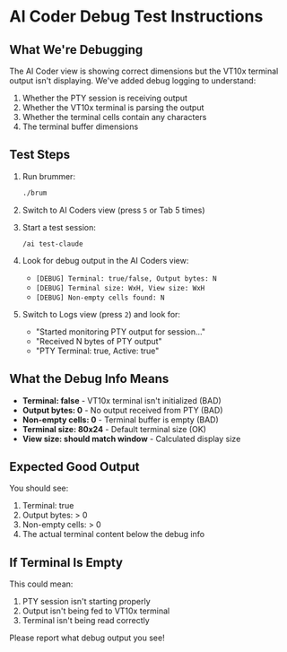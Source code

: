 # AI Coder Debug Test Instructions

## What We're Debugging

The AI Coder view is showing correct dimensions but the VT10x terminal output isn't displaying. We've added debug logging to understand:

1. Whether the PTY session is receiving output
2. Whether the VT10x terminal is parsing the output
3. Whether the terminal cells contain any characters
4. The terminal buffer dimensions

## Test Steps

1. Run brummer:
   ```bash
   ./brum
   ```

2. Switch to AI Coders view (press `5` or Tab 5 times)

3. Start a test session:
   ```
   /ai test-claude
   ```

4. Look for debug output in the AI Coders view:
   - `[DEBUG] Terminal: true/false, Output bytes: N`
   - `[DEBUG] Terminal size: WxH, View size: WxH`
   - `[DEBUG] Non-empty cells found: N`

5. Switch to Logs view (press `2`) and look for:
   - "Started monitoring PTY output for session..."
   - "Received N bytes of PTY output"
   - "PTY Terminal: true, Active: true"

## What the Debug Info Means

- **Terminal: false** - VT10x terminal isn't initialized (BAD)
- **Output bytes: 0** - No output received from PTY (BAD)
- **Non-empty cells: 0** - Terminal buffer is empty (BAD)
- **Terminal size: 80x24** - Default terminal size (OK)
- **View size: should match window** - Calculated display size

## Expected Good Output

You should see:
1. Terminal: true
2. Output bytes: > 0
3. Non-empty cells: > 0
4. The actual terminal content below the debug info

## If Terminal Is Empty

This could mean:
1. PTY session isn't starting properly
2. Output isn't being fed to VT10x terminal
3. Terminal isn't being read correctly

Please report what debug output you see!